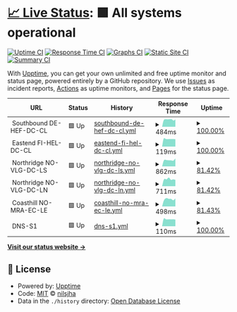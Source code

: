 # [📈 Live Status](https://nilsjha.github.io/upptime-pub): <!--live status--> **🟩 All systems operational**

[![Uptime CI](https://github.com/nilsjha/upptime-pub/workflows/Uptime%20CI/badge.svg)](https://github.com/nilsjha/upptime-pub/actions?query=workflow%3A%22Uptime+CI%22)
[![Response Time CI](https://github.com/nilsjha/upptime-pub/workflows/Response%20Time%20CI/badge.svg)](https://github.com/nilsjha/upptime-pub/actions?query=workflow%3A%22Response+Time+CI%22)
[![Graphs CI](https://github.com/nilsjha/upptime-pub/workflows/Graphs%20CI/badge.svg)](https://github.com/nilsjha/upptime-pub/actions?query=workflow%3A%22Graphs+CI%22)
[![Static Site CI](https://github.com/nilsjha/upptime-pub/workflows/Static%20Site%20CI/badge.svg)](https://github.com/nilsjha/upptime-pub/actions?query=workflow%3A%22Static+Site+CI%22)
[![Summary CI](https://github.com/nilsjha/upptime-pub/workflows/Summary%20CI/badge.svg)](https://github.com/nilsjha/upptime-pub/actions?query=workflow%3A%22Summary+CI%22)

With [Upptime](https://upptime.js.org), you can get your own unlimited and free uptime monitor and status page, powered entirely by a GitHub repository. We use [Issues](https://github.com/nilsjha/upptime-pub/issues) as incident reports, [Actions](https://github.com/nilsjha/upptime-pub/actions) as uptime monitors, and [Pages](https://nilsjha.github.io/upptime-pub) for the status page.

<!--start: status pages-->
<!-- This summary is generated by Upptime (https://github.com/upptime/upptime) -->
<!-- Do not edit this manually, your changes will be overwritten -->
<!-- prettier-ignore -->
| URL | Status | History | Response Time | Uptime |
| --- | ------ | ------- | ------------- | ------ |
| <img alt="" src="https://icons.duckduckgo.com/ip3/null.ico" height="13"> Southbound DE-HEF-DC-CL | 🟩 Up | [southbound-de-hef-dc-cl.yml](https://github.com/nilsjha/upptime-pub/commits/HEAD/history/southbound-de-hef-dc-cl.yml) | <details><summary><img alt="Response time graph" src="./graphs/southbound-de-hef-dc-cl/response-time-week.png" height="20"> 484ms</summary><br><a href="https://status.haugen.ch/history/southbound-de-hef-dc-cl"><img alt="Response time 580" src="https://img.shields.io/endpoint?url=https%3A%2F%2Fraw.githubusercontent.com%2Fnilsjha%2Fupptime-pub%2FHEAD%2Fapi%2Fsouthbound-de-hef-dc-cl%2Fresponse-time.json"></a><br><a href="https://status.haugen.ch/history/southbound-de-hef-dc-cl"><img alt="24-hour response time 491" src="https://img.shields.io/endpoint?url=https%3A%2F%2Fraw.githubusercontent.com%2Fnilsjha%2Fupptime-pub%2FHEAD%2Fapi%2Fsouthbound-de-hef-dc-cl%2Fresponse-time-day.json"></a><br><a href="https://status.haugen.ch/history/southbound-de-hef-dc-cl"><img alt="7-day response time 484" src="https://img.shields.io/endpoint?url=https%3A%2F%2Fraw.githubusercontent.com%2Fnilsjha%2Fupptime-pub%2FHEAD%2Fapi%2Fsouthbound-de-hef-dc-cl%2Fresponse-time-week.json"></a><br><a href="https://status.haugen.ch/history/southbound-de-hef-dc-cl"><img alt="30-day response time 552" src="https://img.shields.io/endpoint?url=https%3A%2F%2Fraw.githubusercontent.com%2Fnilsjha%2Fupptime-pub%2FHEAD%2Fapi%2Fsouthbound-de-hef-dc-cl%2Fresponse-time-month.json"></a><br><a href="https://status.haugen.ch/history/southbound-de-hef-dc-cl"><img alt="1-year response time 583" src="https://img.shields.io/endpoint?url=https%3A%2F%2Fraw.githubusercontent.com%2Fnilsjha%2Fupptime-pub%2FHEAD%2Fapi%2Fsouthbound-de-hef-dc-cl%2Fresponse-time-year.json"></a></details> | <details><summary><a href="https://status.haugen.ch/history/southbound-de-hef-dc-cl">100.00%</a></summary><a href="https://status.haugen.ch/history/southbound-de-hef-dc-cl"><img alt="All-time uptime 99.97%" src="https://img.shields.io/endpoint?url=https%3A%2F%2Fraw.githubusercontent.com%2Fnilsjha%2Fupptime-pub%2FHEAD%2Fapi%2Fsouthbound-de-hef-dc-cl%2Fuptime.json"></a><br><a href="https://status.haugen.ch/history/southbound-de-hef-dc-cl"><img alt="24-hour uptime 100.00%" src="https://img.shields.io/endpoint?url=https%3A%2F%2Fraw.githubusercontent.com%2Fnilsjha%2Fupptime-pub%2FHEAD%2Fapi%2Fsouthbound-de-hef-dc-cl%2Fuptime-day.json"></a><br><a href="https://status.haugen.ch/history/southbound-de-hef-dc-cl"><img alt="7-day uptime 100.00%" src="https://img.shields.io/endpoint?url=https%3A%2F%2Fraw.githubusercontent.com%2Fnilsjha%2Fupptime-pub%2FHEAD%2Fapi%2Fsouthbound-de-hef-dc-cl%2Fuptime-week.json"></a><br><a href="https://status.haugen.ch/history/southbound-de-hef-dc-cl"><img alt="30-day uptime 100.00%" src="https://img.shields.io/endpoint?url=https%3A%2F%2Fraw.githubusercontent.com%2Fnilsjha%2Fupptime-pub%2FHEAD%2Fapi%2Fsouthbound-de-hef-dc-cl%2Fuptime-month.json"></a><br><a href="https://status.haugen.ch/history/southbound-de-hef-dc-cl"><img alt="1-year uptime 99.96%" src="https://img.shields.io/endpoint?url=https%3A%2F%2Fraw.githubusercontent.com%2Fnilsjha%2Fupptime-pub%2FHEAD%2Fapi%2Fsouthbound-de-hef-dc-cl%2Fuptime-year.json"></a></details>
| <img alt="" src="https://icons.duckduckgo.com/ip3/null.ico" height="13"> Eastend FI-HEL-DC-CL | 🟩 Up | [eastend-fi-hel-dc-cl.yml](https://github.com/nilsjha/upptime-pub/commits/HEAD/history/eastend-fi-hel-dc-cl.yml) | <details><summary><img alt="Response time graph" src="./graphs/eastend-fi-hel-dc-cl/response-time-week.png" height="20"> 119ms</summary><br><a href="https://status.haugen.ch/history/eastend-fi-hel-dc-cl"><img alt="Response time 140" src="https://img.shields.io/endpoint?url=https%3A%2F%2Fraw.githubusercontent.com%2Fnilsjha%2Fupptime-pub%2FHEAD%2Fapi%2Feastend-fi-hel-dc-cl%2Fresponse-time.json"></a><br><a href="https://status.haugen.ch/history/eastend-fi-hel-dc-cl"><img alt="24-hour response time 115" src="https://img.shields.io/endpoint?url=https%3A%2F%2Fraw.githubusercontent.com%2Fnilsjha%2Fupptime-pub%2FHEAD%2Fapi%2Feastend-fi-hel-dc-cl%2Fresponse-time-day.json"></a><br><a href="https://status.haugen.ch/history/eastend-fi-hel-dc-cl"><img alt="7-day response time 119" src="https://img.shields.io/endpoint?url=https%3A%2F%2Fraw.githubusercontent.com%2Fnilsjha%2Fupptime-pub%2FHEAD%2Fapi%2Feastend-fi-hel-dc-cl%2Fresponse-time-week.json"></a><br><a href="https://status.haugen.ch/history/eastend-fi-hel-dc-cl"><img alt="30-day response time 132" src="https://img.shields.io/endpoint?url=https%3A%2F%2Fraw.githubusercontent.com%2Fnilsjha%2Fupptime-pub%2FHEAD%2Fapi%2Feastend-fi-hel-dc-cl%2Fresponse-time-month.json"></a><br><a href="https://status.haugen.ch/history/eastend-fi-hel-dc-cl"><img alt="1-year response time 138" src="https://img.shields.io/endpoint?url=https%3A%2F%2Fraw.githubusercontent.com%2Fnilsjha%2Fupptime-pub%2FHEAD%2Fapi%2Feastend-fi-hel-dc-cl%2Fresponse-time-year.json"></a></details> | <details><summary><a href="https://status.haugen.ch/history/eastend-fi-hel-dc-cl">100.00%</a></summary><a href="https://status.haugen.ch/history/eastend-fi-hel-dc-cl"><img alt="All-time uptime 99.66%" src="https://img.shields.io/endpoint?url=https%3A%2F%2Fraw.githubusercontent.com%2Fnilsjha%2Fupptime-pub%2FHEAD%2Fapi%2Feastend-fi-hel-dc-cl%2Fuptime.json"></a><br><a href="https://status.haugen.ch/history/eastend-fi-hel-dc-cl"><img alt="24-hour uptime 100.00%" src="https://img.shields.io/endpoint?url=https%3A%2F%2Fraw.githubusercontent.com%2Fnilsjha%2Fupptime-pub%2FHEAD%2Fapi%2Feastend-fi-hel-dc-cl%2Fuptime-day.json"></a><br><a href="https://status.haugen.ch/history/eastend-fi-hel-dc-cl"><img alt="7-day uptime 100.00%" src="https://img.shields.io/endpoint?url=https%3A%2F%2Fraw.githubusercontent.com%2Fnilsjha%2Fupptime-pub%2FHEAD%2Fapi%2Feastend-fi-hel-dc-cl%2Fuptime-week.json"></a><br><a href="https://status.haugen.ch/history/eastend-fi-hel-dc-cl"><img alt="30-day uptime 100.00%" src="https://img.shields.io/endpoint?url=https%3A%2F%2Fraw.githubusercontent.com%2Fnilsjha%2Fupptime-pub%2FHEAD%2Fapi%2Feastend-fi-hel-dc-cl%2Fuptime-month.json"></a><br><a href="https://status.haugen.ch/history/eastend-fi-hel-dc-cl"><img alt="1-year uptime 99.01%" src="https://img.shields.io/endpoint?url=https%3A%2F%2Fraw.githubusercontent.com%2Fnilsjha%2Fupptime-pub%2FHEAD%2Fapi%2Feastend-fi-hel-dc-cl%2Fuptime-year.json"></a></details>
| <img alt="" src="https://icons.duckduckgo.com/ip3/null.ico" height="13"> Northridge NO-VLG-DC-LS | 🟩 Up | [northridge-no-vlg-dc-ls.yml](https://github.com/nilsjha/upptime-pub/commits/HEAD/history/northridge-no-vlg-dc-ls.yml) | <details><summary><img alt="Response time graph" src="./graphs/northridge-no-vlg-dc-ls/response-time-week.png" height="20"> 862ms</summary><br><a href="https://status.haugen.ch/history/northridge-no-vlg-dc-ls"><img alt="Response time 1011" src="https://img.shields.io/endpoint?url=https%3A%2F%2Fraw.githubusercontent.com%2Fnilsjha%2Fupptime-pub%2FHEAD%2Fapi%2Fnorthridge-no-vlg-dc-ls%2Fresponse-time.json"></a><br><a href="https://status.haugen.ch/history/northridge-no-vlg-dc-ls"><img alt="24-hour response time 1059" src="https://img.shields.io/endpoint?url=https%3A%2F%2Fraw.githubusercontent.com%2Fnilsjha%2Fupptime-pub%2FHEAD%2Fapi%2Fnorthridge-no-vlg-dc-ls%2Fresponse-time-day.json"></a><br><a href="https://status.haugen.ch/history/northridge-no-vlg-dc-ls"><img alt="7-day response time 862" src="https://img.shields.io/endpoint?url=https%3A%2F%2Fraw.githubusercontent.com%2Fnilsjha%2Fupptime-pub%2FHEAD%2Fapi%2Fnorthridge-no-vlg-dc-ls%2Fresponse-time-week.json"></a><br><a href="https://status.haugen.ch/history/northridge-no-vlg-dc-ls"><img alt="30-day response time 963" src="https://img.shields.io/endpoint?url=https%3A%2F%2Fraw.githubusercontent.com%2Fnilsjha%2Fupptime-pub%2FHEAD%2Fapi%2Fnorthridge-no-vlg-dc-ls%2Fresponse-time-month.json"></a><br><a href="https://status.haugen.ch/history/northridge-no-vlg-dc-ls"><img alt="1-year response time 980" src="https://img.shields.io/endpoint?url=https%3A%2F%2Fraw.githubusercontent.com%2Fnilsjha%2Fupptime-pub%2FHEAD%2Fapi%2Fnorthridge-no-vlg-dc-ls%2Fresponse-time-year.json"></a></details> | <details><summary><a href="https://status.haugen.ch/history/northridge-no-vlg-dc-ls">81.42%</a></summary><a href="https://status.haugen.ch/history/northridge-no-vlg-dc-ls"><img alt="All-time uptime 97.28%" src="https://img.shields.io/endpoint?url=https%3A%2F%2Fraw.githubusercontent.com%2Fnilsjha%2Fupptime-pub%2FHEAD%2Fapi%2Fnorthridge-no-vlg-dc-ls%2Fuptime.json"></a><br><a href="https://status.haugen.ch/history/northridge-no-vlg-dc-ls"><img alt="24-hour uptime 8.32%" src="https://img.shields.io/endpoint?url=https%3A%2F%2Fraw.githubusercontent.com%2Fnilsjha%2Fupptime-pub%2FHEAD%2Fapi%2Fnorthridge-no-vlg-dc-ls%2Fuptime-day.json"></a><br><a href="https://status.haugen.ch/history/northridge-no-vlg-dc-ls"><img alt="7-day uptime 81.42%" src="https://img.shields.io/endpoint?url=https%3A%2F%2Fraw.githubusercontent.com%2Fnilsjha%2Fupptime-pub%2FHEAD%2Fapi%2Fnorthridge-no-vlg-dc-ls%2Fuptime-week.json"></a><br><a href="https://status.haugen.ch/history/northridge-no-vlg-dc-ls"><img alt="30-day uptime 95.72%" src="https://img.shields.io/endpoint?url=https%3A%2F%2Fraw.githubusercontent.com%2Fnilsjha%2Fupptime-pub%2FHEAD%2Fapi%2Fnorthridge-no-vlg-dc-ls%2Fuptime-month.json"></a><br><a href="https://status.haugen.ch/history/northridge-no-vlg-dc-ls"><img alt="1-year uptime 97.56%" src="https://img.shields.io/endpoint?url=https%3A%2F%2Fraw.githubusercontent.com%2Fnilsjha%2Fupptime-pub%2FHEAD%2Fapi%2Fnorthridge-no-vlg-dc-ls%2Fuptime-year.json"></a></details>
| <img alt="" src="https://icons.duckduckgo.com/ip3/null.ico" height="13"> Northridge NO-VLG-DC-LN | 🟩 Up | [northridge-no-vlg-dc-ln.yml](https://github.com/nilsjha/upptime-pub/commits/HEAD/history/northridge-no-vlg-dc-ln.yml) | <details><summary><img alt="Response time graph" src="./graphs/northridge-no-vlg-dc-ln/response-time-week.png" height="20"> 711ms</summary><br><a href="https://status.haugen.ch/history/northridge-no-vlg-dc-ln"><img alt="Response time 848" src="https://img.shields.io/endpoint?url=https%3A%2F%2Fraw.githubusercontent.com%2Fnilsjha%2Fupptime-pub%2FHEAD%2Fapi%2Fnorthridge-no-vlg-dc-ln%2Fresponse-time.json"></a><br><a href="https://status.haugen.ch/history/northridge-no-vlg-dc-ln"><img alt="24-hour response time 644" src="https://img.shields.io/endpoint?url=https%3A%2F%2Fraw.githubusercontent.com%2Fnilsjha%2Fupptime-pub%2FHEAD%2Fapi%2Fnorthridge-no-vlg-dc-ln%2Fresponse-time-day.json"></a><br><a href="https://status.haugen.ch/history/northridge-no-vlg-dc-ln"><img alt="7-day response time 711" src="https://img.shields.io/endpoint?url=https%3A%2F%2Fraw.githubusercontent.com%2Fnilsjha%2Fupptime-pub%2FHEAD%2Fapi%2Fnorthridge-no-vlg-dc-ln%2Fresponse-time-week.json"></a><br><a href="https://status.haugen.ch/history/northridge-no-vlg-dc-ln"><img alt="30-day response time 768" src="https://img.shields.io/endpoint?url=https%3A%2F%2Fraw.githubusercontent.com%2Fnilsjha%2Fupptime-pub%2FHEAD%2Fapi%2Fnorthridge-no-vlg-dc-ln%2Fresponse-time-month.json"></a><br><a href="https://status.haugen.ch/history/northridge-no-vlg-dc-ln"><img alt="1-year response time 808" src="https://img.shields.io/endpoint?url=https%3A%2F%2Fraw.githubusercontent.com%2Fnilsjha%2Fupptime-pub%2FHEAD%2Fapi%2Fnorthridge-no-vlg-dc-ln%2Fresponse-time-year.json"></a></details> | <details><summary><a href="https://status.haugen.ch/history/northridge-no-vlg-dc-ln">81.42%</a></summary><a href="https://status.haugen.ch/history/northridge-no-vlg-dc-ln"><img alt="All-time uptime 97.51%" src="https://img.shields.io/endpoint?url=https%3A%2F%2Fraw.githubusercontent.com%2Fnilsjha%2Fupptime-pub%2FHEAD%2Fapi%2Fnorthridge-no-vlg-dc-ln%2Fuptime.json"></a><br><a href="https://status.haugen.ch/history/northridge-no-vlg-dc-ln"><img alt="24-hour uptime 8.32%" src="https://img.shields.io/endpoint?url=https%3A%2F%2Fraw.githubusercontent.com%2Fnilsjha%2Fupptime-pub%2FHEAD%2Fapi%2Fnorthridge-no-vlg-dc-ln%2Fuptime-day.json"></a><br><a href="https://status.haugen.ch/history/northridge-no-vlg-dc-ln"><img alt="7-day uptime 81.42%" src="https://img.shields.io/endpoint?url=https%3A%2F%2Fraw.githubusercontent.com%2Fnilsjha%2Fupptime-pub%2FHEAD%2Fapi%2Fnorthridge-no-vlg-dc-ln%2Fuptime-week.json"></a><br><a href="https://status.haugen.ch/history/northridge-no-vlg-dc-ln"><img alt="30-day uptime 95.72%" src="https://img.shields.io/endpoint?url=https%3A%2F%2Fraw.githubusercontent.com%2Fnilsjha%2Fupptime-pub%2FHEAD%2Fapi%2Fnorthridge-no-vlg-dc-ln%2Fuptime-month.json"></a><br><a href="https://status.haugen.ch/history/northridge-no-vlg-dc-ln"><img alt="1-year uptime 97.72%" src="https://img.shields.io/endpoint?url=https%3A%2F%2Fraw.githubusercontent.com%2Fnilsjha%2Fupptime-pub%2FHEAD%2Fapi%2Fnorthridge-no-vlg-dc-ln%2Fuptime-year.json"></a></details>
| <img alt="" src="https://icons.duckduckgo.com/ip3/null.ico" height="13"> Coasthill NO-MRA-EC-LE | 🟩 Up | [coasthill-no-mra-ec-le.yml](https://github.com/nilsjha/upptime-pub/commits/HEAD/history/coasthill-no-mra-ec-le.yml) | <details><summary><img alt="Response time graph" src="./graphs/coasthill-no-mra-ec-le/response-time-week.png" height="20"> 498ms</summary><br><a href="https://status.haugen.ch/history/coasthill-no-mra-ec-le"><img alt="Response time 640" src="https://img.shields.io/endpoint?url=https%3A%2F%2Fraw.githubusercontent.com%2Fnilsjha%2Fupptime-pub%2FHEAD%2Fapi%2Fcoasthill-no-mra-ec-le%2Fresponse-time.json"></a><br><a href="https://status.haugen.ch/history/coasthill-no-mra-ec-le"><img alt="24-hour response time 535" src="https://img.shields.io/endpoint?url=https%3A%2F%2Fraw.githubusercontent.com%2Fnilsjha%2Fupptime-pub%2FHEAD%2Fapi%2Fcoasthill-no-mra-ec-le%2Fresponse-time-day.json"></a><br><a href="https://status.haugen.ch/history/coasthill-no-mra-ec-le"><img alt="7-day response time 498" src="https://img.shields.io/endpoint?url=https%3A%2F%2Fraw.githubusercontent.com%2Fnilsjha%2Fupptime-pub%2FHEAD%2Fapi%2Fcoasthill-no-mra-ec-le%2Fresponse-time-week.json"></a><br><a href="https://status.haugen.ch/history/coasthill-no-mra-ec-le"><img alt="30-day response time 534" src="https://img.shields.io/endpoint?url=https%3A%2F%2Fraw.githubusercontent.com%2Fnilsjha%2Fupptime-pub%2FHEAD%2Fapi%2Fcoasthill-no-mra-ec-le%2Fresponse-time-month.json"></a><br><a href="https://status.haugen.ch/history/coasthill-no-mra-ec-le"><img alt="1-year response time 570" src="https://img.shields.io/endpoint?url=https%3A%2F%2Fraw.githubusercontent.com%2Fnilsjha%2Fupptime-pub%2FHEAD%2Fapi%2Fcoasthill-no-mra-ec-le%2Fresponse-time-year.json"></a></details> | <details><summary><a href="https://status.haugen.ch/history/coasthill-no-mra-ec-le">81.43%</a></summary><a href="https://status.haugen.ch/history/coasthill-no-mra-ec-le"><img alt="All-time uptime 99.00%" src="https://img.shields.io/endpoint?url=https%3A%2F%2Fraw.githubusercontent.com%2Fnilsjha%2Fupptime-pub%2FHEAD%2Fapi%2Fcoasthill-no-mra-ec-le%2Fuptime.json"></a><br><a href="https://status.haugen.ch/history/coasthill-no-mra-ec-le"><img alt="24-hour uptime 8.32%" src="https://img.shields.io/endpoint?url=https%3A%2F%2Fraw.githubusercontent.com%2Fnilsjha%2Fupptime-pub%2FHEAD%2Fapi%2Fcoasthill-no-mra-ec-le%2Fuptime-day.json"></a><br><a href="https://status.haugen.ch/history/coasthill-no-mra-ec-le"><img alt="7-day uptime 81.43%" src="https://img.shields.io/endpoint?url=https%3A%2F%2Fraw.githubusercontent.com%2Fnilsjha%2Fupptime-pub%2FHEAD%2Fapi%2Fcoasthill-no-mra-ec-le%2Fuptime-week.json"></a><br><a href="https://status.haugen.ch/history/coasthill-no-mra-ec-le"><img alt="30-day uptime 95.65%" src="https://img.shields.io/endpoint?url=https%3A%2F%2Fraw.githubusercontent.com%2Fnilsjha%2Fupptime-pub%2FHEAD%2Fapi%2Fcoasthill-no-mra-ec-le%2Fuptime-month.json"></a><br><a href="https://status.haugen.ch/history/coasthill-no-mra-ec-le"><img alt="1-year uptime 97.70%" src="https://img.shields.io/endpoint?url=https%3A%2F%2Fraw.githubusercontent.com%2Fnilsjha%2Fupptime-pub%2FHEAD%2Fapi%2Fcoasthill-no-mra-ec-le%2Fuptime-year.json"></a></details>
| <img alt="" src="https://icons.duckduckgo.com/ip3/null.ico" height="13"> DNS-S1 | 🟩 Up | [dns-s1.yml](https://github.com/nilsjha/upptime-pub/commits/HEAD/history/dns-s1.yml) | <details><summary><img alt="Response time graph" src="./graphs/dns-s1/response-time-week.png" height="20"> 110ms</summary><br><a href="https://status.haugen.ch/history/dns-s1"><img alt="Response time 133" src="https://img.shields.io/endpoint?url=https%3A%2F%2Fraw.githubusercontent.com%2Fnilsjha%2Fupptime-pub%2FHEAD%2Fapi%2Fdns-s1%2Fresponse-time.json"></a><br><a href="https://status.haugen.ch/history/dns-s1"><img alt="24-hour response time 105" src="https://img.shields.io/endpoint?url=https%3A%2F%2Fraw.githubusercontent.com%2Fnilsjha%2Fupptime-pub%2FHEAD%2Fapi%2Fdns-s1%2Fresponse-time-day.json"></a><br><a href="https://status.haugen.ch/history/dns-s1"><img alt="7-day response time 110" src="https://img.shields.io/endpoint?url=https%3A%2F%2Fraw.githubusercontent.com%2Fnilsjha%2Fupptime-pub%2FHEAD%2Fapi%2Fdns-s1%2Fresponse-time-week.json"></a><br><a href="https://status.haugen.ch/history/dns-s1"><img alt="30-day response time 122" src="https://img.shields.io/endpoint?url=https%3A%2F%2Fraw.githubusercontent.com%2Fnilsjha%2Fupptime-pub%2FHEAD%2Fapi%2Fdns-s1%2Fresponse-time-month.json"></a><br><a href="https://status.haugen.ch/history/dns-s1"><img alt="1-year response time 133" src="https://img.shields.io/endpoint?url=https%3A%2F%2Fraw.githubusercontent.com%2Fnilsjha%2Fupptime-pub%2FHEAD%2Fapi%2Fdns-s1%2Fresponse-time-year.json"></a></details> | <details><summary><a href="https://status.haugen.ch/history/dns-s1">100.00%</a></summary><a href="https://status.haugen.ch/history/dns-s1"><img alt="All-time uptime 100.00%" src="https://img.shields.io/endpoint?url=https%3A%2F%2Fraw.githubusercontent.com%2Fnilsjha%2Fupptime-pub%2FHEAD%2Fapi%2Fdns-s1%2Fuptime.json"></a><br><a href="https://status.haugen.ch/history/dns-s1"><img alt="24-hour uptime 100.00%" src="https://img.shields.io/endpoint?url=https%3A%2F%2Fraw.githubusercontent.com%2Fnilsjha%2Fupptime-pub%2FHEAD%2Fapi%2Fdns-s1%2Fuptime-day.json"></a><br><a href="https://status.haugen.ch/history/dns-s1"><img alt="7-day uptime 100.00%" src="https://img.shields.io/endpoint?url=https%3A%2F%2Fraw.githubusercontent.com%2Fnilsjha%2Fupptime-pub%2FHEAD%2Fapi%2Fdns-s1%2Fuptime-week.json"></a><br><a href="https://status.haugen.ch/history/dns-s1"><img alt="30-day uptime 100.00%" src="https://img.shields.io/endpoint?url=https%3A%2F%2Fraw.githubusercontent.com%2Fnilsjha%2Fupptime-pub%2FHEAD%2Fapi%2Fdns-s1%2Fuptime-month.json"></a><br><a href="https://status.haugen.ch/history/dns-s1"><img alt="1-year uptime 100.00%" src="https://img.shields.io/endpoint?url=https%3A%2F%2Fraw.githubusercontent.com%2Fnilsjha%2Fupptime-pub%2FHEAD%2Fapi%2Fdns-s1%2Fuptime-year.json"></a></details>

<!--end: status pages-->

[**Visit our status website →**](https://nilsjha.github.io/upptime-pub)

## 📄 License

- Powered by: [Upptime](https://github.com/upptime/upptime)
- Code: [MIT](./LICENSE) © [nilsjha](https://nilsjha.github.io/upptime-pub)
- Data in the `./history` directory: [Open Database License](https://opendatacommons.org/licenses/odbl/1-0/)
